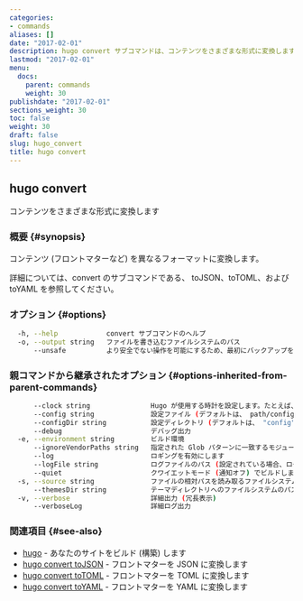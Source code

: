 ```yaml
---
categories:
- commands
aliases: []
date: "2017-02-01"
description: hugo convert サブコマンドは、コンテンツをさまざまな形式に変換します。
lastmod: "2017-02-01"
menu:
  docs:
    parent: commands
    weight: 30
publishdate: "2017-02-01"
sections_weight: 30
toc: false
weight: 30
draft: false
slug: hugo_convert
title: hugo convert
---
```

## hugo convert

コンテンツをさまざまな形式に変換します

### 概要 {#synopsis}

コンテンツ (フロントマターなど) を異なるフォーマットに変換します。

詳細については、convert のサブコマンドである、 toJSON、toTOML、および toYAML を参照してください。

### オプション {#options}

```bash
  -h, --help            convert サブコマンドのヘルプ
  -o, --output string   ファイルを書き込むファイルシステムのパス
      --unsafe          より安全でない操作を可能にするため、最初にバックアップをとってください
```

### 親コマンドから継承されたオプション {#options-inherited-from-parent-commands}

```bash
      --clock string               Hugo が使用する時計を設定します。たとえば、--clock 2021-11-06T22:30:00.00+09:00
      --config string              設定ファイル (デフォルトは、 path/config.yaml|json|toml)
      --configDir string           設定ディレクトリ (デフォルトは、 "config")
      --debug                      デバッグ出力
  -e, --environment string         ビルド環境
      --ignoreVendorPaths string   指定された Glob パターンに一致するモジュールパスの _vendor を無視します
      --log                        ロギングを有効にします
      --logFile string             ログファイルのパス (設定されている場合、ログが自動的に有効になります)
      --quiet                      クワイエットモード (通知オフ) でビルドします
  -s, --source string              ファイルの相対パスを読み取るファイルシステムのパス
      --themesDir string           テーマディレクトリへのファイルシステムのパス
  -v, --verbose                    詳細出力 (冗長表示)
      --verboseLog                 詳細ログ出力
```

### 関連項目 {#see-also}

* [hugo](/commands/hugo/)	 - あなたのサイトをビルド (構築) します
* [hugo convert toJSON](/commands/hugo_convert_tojson/)	 - フロントマターを JSON に変換します
* [hugo convert toTOML](/commands/hugo_convert_totoml/)	 - フロントマターを TOML に変換します
* [hugo convert toYAML](/commands/hugo_convert_toyaml/)	 - フロントマターを YAML に変換します

